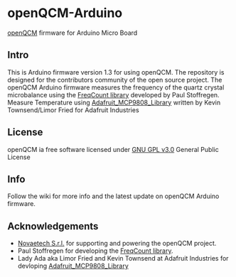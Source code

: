 # openQCM-Arduino

[openQCM](http://openqcm.com/) firmware for Arduino Micro Board 

## Intro
This is Arduino firmware version 1.3 for using openQCM. The repository is designed for the contributors community of the open source project. The openQCM Arduino firmware measures the frequency of the quartz crystal microbalance using the [FreqCount library](https://github.com/PaulStoffregen/FreqCount) developed by Paul Stoffregen. 
Measure Temperature using [Adafruit_MCP9808_Library](https://github.com/adafruit/Adafruit_MCP9808_Library) written by Kevin Townsend/Limor Fried for Adafruit Industries

## License
openQCM ia free software licensed under [GNU GPL v3.0](http://www.gnu.org/licenses/gpl-3.0.txt) General Public License

## Info
Follow the wiki for more info and the latest update on openQCM Arduino firmware.

## Acknowledgements
- [Novaetech S.r.l.](http://www.novaetech.it/en/) for supporting and powering the openQCM project. 
- Paul Stoffregen for developing the [FreqCount library](https://github.com/PaulStoffregen/FreqCount).
- Lady Ada aka Limor Fried and Kevin Townsend at Adafruit Industries for devloping [Adafruit_MCP9808_Library](https://github.com/adafruit/Adafruit_MCP9808_Library)
